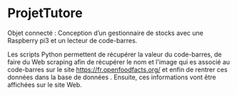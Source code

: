 # ProjetTutore
Objet connecté : Conception d’un gestionnaire de stocks avec une Raspberry pi3 et un lecteur de code-barres. 

Les scripts Python permettent de récupérer la valeur du code-barres, de faire du Web scraping afin de récupérer le nom et l'image qui es associé au code-barres sur le site https://fr.openfoodfacts.org/ et enfin de rentrer ces données dans la base de données . Ensuite, ces informations vont être affichées sur le site Web.
